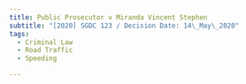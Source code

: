 ```yaml
---
title: Public Prosecutor v Miranda Vincent Stephen
subtitle: "[2020] SGDC 123 / Decision Date: 14\_May\_2020"
tags:
  - Criminal Law
  - Road Traffic
  - Speeding

---
```

